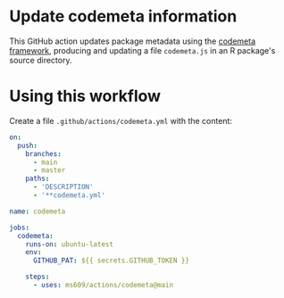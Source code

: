 # Update codemeta information

This GitHub action updates package metadata using the [codemeta framework](
  https://codemeta.github.io/), producing and updating a file `codemeta.js`
  in an R package's source directory.

# Using this workflow

Create a file `.github/actions/codemeta.yml` with the content:

```yml
on:
  push:
    branches:
      - main
      - master
    paths:
      - 'DESCRIPTION'
      - '**codemeta.yml'

name: codemeta

jobs:
  codemeta:
    runs-on: ubuntu-latest
    env:
      GITHUB_PAT: ${{ secrets.GITHUB_TOKEN }}

    steps:
      - uses: ms609/actions/codemeta@main
```
